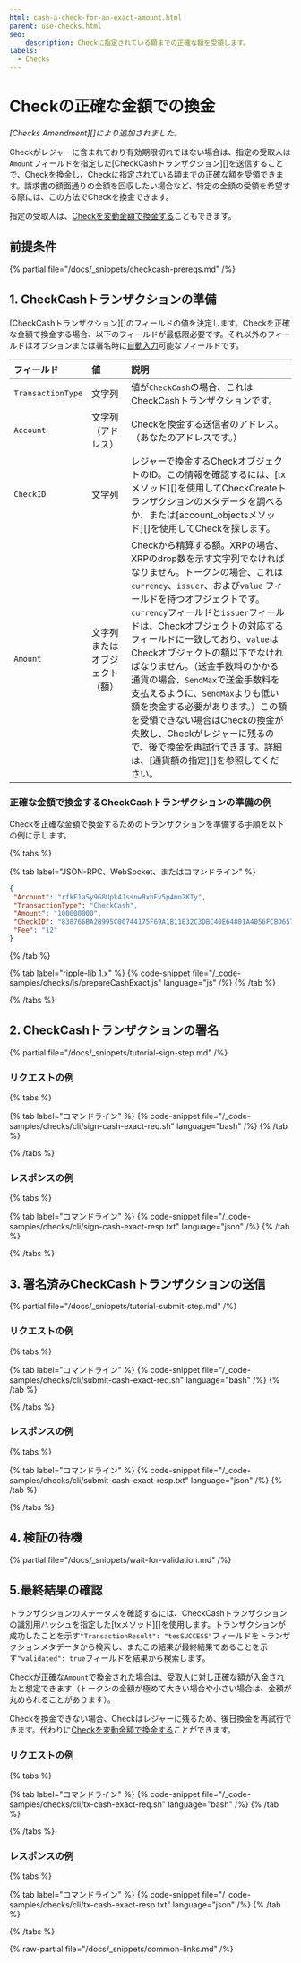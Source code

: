 ```yaml
---
html: cash-a-check-for-an-exact-amount.html
parent: use-checks.html
seo:
    description: Checkに指定されている額までの正確な額を受領します。
labels:
  - Checks
---
```

# Checkの正確な金額での換金

_[Checks Amendment][]により追加されました。_

Checkがレジャーに含まれており有効期限切れではない場合は、指定の受取人は`Amount`フィールドを指定した[CheckCashトランザクション][]を送信することで、Checkを換金し、Checkに指定されている額までの正確な額を受領できます。請求書の額面通りの金額を回収したい場合など、特定の金額の受領を希望する際には、この方法でCheckを換金できます。

指定の受取人は、[Checkを変動金額で換金する](cash-a-check-for-a-flexible-amount.md)こともできます。

## 前提条件

{% partial file="/docs/_snippets/checkcash-prereqs.md" /%} 

## 1. CheckCashトランザクションの準備

[CheckCashトランザクション][]のフィールドの値を決定します。Checkを正確な金額で換金する場合、以下のフィールドが最低限必要です。それ以外のフィールドはオプションまたは署名時に[自動入力](../../../../references/protocol/transactions/common-fields.md#自動入力可能なフィールド)可能なフィールドです。

| フィールド             | 値                     | 説明                  |
|:------------------|:--------------------------|:-----------------------------|
| `TransactionType` | 文字列                    | 値が`CheckCash`の場合、これはCheckCashトランザクションです。 |
| `Account`         | 文字列（アドレス）          | Checkを換金する送信者のアドレス。（あなたのアドレスです。） |
| `CheckID`         | 文字列                    | レジャーで換金するCheckオブジェクトのID。この情報を確認するには、[txメソッド][]を使用してCheckCreateトランザクションのメタデータを調べるか、または[account_objectsメソッド][]を使用してCheckを探します。 |
| `Amount`          | 文字列またはオブジェクト（額） | Checkから精算する額。XRPの場合、XRPのdrop数を示す文字列でなければなりません。トークンの場合、これは`currency`、`issuer`、および`value` フィールドを持つオブジェクトです。`currency`フィールドと`issuer`フィールドは、Checkオブジェクトの対応するフィールドに一致しており、`value`はCheckオブジェクトの額以下でなければなりません。（送金手数料のかかる通貨の場合、`SendMax`で送金手数料を支払えるように、`SendMax`よりも低い額を換金する必要があります。）この額を受領できない場合はCheckの換金が失敗し、Checkがレジャーに残るので、後で換金を再試行できます。詳細は、[通貨額の指定][]を参照してください。 |


### 正確な金額で換金するCheckCashトランザクションの準備の例

Checkを正確な金額で換金するためのトランザクションを準備する手順を以下の例に示します。

{% tabs %}

{% tab label="JSON-RPC、WebSocket、またはコマンドライン" %}
```json
{
 "Account": "rfkE1aSy9G8Upk4JssnwBxhEv5p4mn2KTy",
 "TransactionType": "CheckCash",
 "Amount": "100000000",
 "CheckID": "838766BA2B995C00744175F69A1B11E32C3DBC40E64801A4056FCBD657F57334",
 "Fee": "12"
}
```
{% /tab %}

{% tab label="ripple-lib 1.x" %}
{% code-snippet file="/_code-samples/checks/js/prepareCashExact.js" language="js" /%}
{% /tab %}

{% /tabs %}

## 2. CheckCashトランザクションの署名

{% partial file="/docs/_snippets/tutorial-sign-step.md" /%} 

### リクエストの例

{% tabs %}

{% tab label="コマンドライン" %}
{% code-snippet file="/_code-samples/checks/cli/sign-cash-exact-req.sh" language="bash" /%}
{% /tab %}

{% /tabs %}


### レスポンスの例

{% tabs %}

{% tab label="コマンドライン" %}
{% code-snippet file="/_code-samples/checks/cli/sign-cash-exact-resp.txt" language="json" /%}
{% /tab %}

{% /tabs %}


## 3. 署名済みCheckCashトランザクションの送信

{% partial file="/docs/_snippets/tutorial-submit-step.md" /%} 

### リクエストの例

{% tabs %}

{% tab label="コマンドライン" %}
{% code-snippet file="/_code-samples/checks/cli/submit-cash-exact-req.sh" language="bash" /%}
{% /tab %}

{% /tabs %}


### レスポンスの例

{% tabs %}

{% tab label="コマンドライン" %}
{% code-snippet file="/_code-samples/checks/cli/submit-cash-exact-resp.txt" language="json" /%}
{% /tab %}

{% /tabs %}

## 4. 検証の待機

{% partial file="/docs/_snippets/wait-for-validation.md" /%} 

## 5.最終結果の確認

トランザクションのステータスを確認するには、CheckCashトランザクションの識別用ハッシュを指定した[txメソッド][]を使用します。トランザクションが成功したことを示す`"TransactionResult": "tesSUCCESS"`フィールドをトランザクションメタデータから検索し、またこの結果が最終結果であることを示す`"validated": true`フィールドを結果から検索します。

Checkが正確な`Amount`で換金された場合は、受取人に対し正確な額が入金されたと想定できます（トークンの金額が極めて大きい場合や小さい場合は、金額が丸められることがあります）。

Checkを換金できない場合、Checkはレジャーに残るため、後日換金を再試行できます。代わりに[Checkを変動金額で換金する](cash-a-check-for-a-flexible-amount.md)ことができます。

### リクエストの例

{% tabs %}

{% tab label="コマンドライン" %}
{% code-snippet file="/_code-samples/checks/cli/tx-cash-exact-req.sh" language="bash" /%}
{% /tab %}

{% /tabs %}


### レスポンスの例

{% tabs %}

{% tab label="コマンドライン" %}
{% code-snippet file="/_code-samples/checks/cli/tx-cash-exact-resp.txt" language="json" /%}
{% /tab %}

{% /tabs %}

{% raw-partial file="/docs/_snippets/common-links.md" /%}
